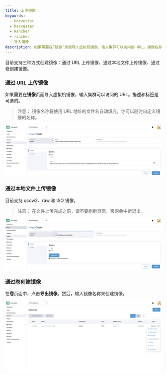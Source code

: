 ```yaml
---
title: 上传镜像
keywords:
  - Harvester
  - harvester
  - Rancher
  - rancher
  - 导入镜像
description: 如果需要在“镜像”页面导入虚拟机镜像，输入集群可以访问的 URL。镜像名称将使用 URL 地址的文件名自动填充。你可以随时在需要时对其进行自定义。
---
```


目前支持三种方式创建镜像：通过 URL 上传镜像、通过本地文件上传镜像、通过卷创建镜像。

### 通过 URL 上传镜像

如果需要在**镜像**页面导入虚拟机镜像，输入集群可以访问的 URL。描述和标签是可选的。

> 注意：
> 镜像名称将使用 URL 地址的文件名自动填充。你可以随时自定义镜像的名称。

![](../assets/upload-image.png)

### 通过本地文件上传镜像

目前支持 qcow2、raw 和 ISO 镜像。

> 注意：
> 在文件上传完成之前，请不要刷新页面，否则会中断退出。

![](../assets/upload-image-local.png)


### 通过卷创建镜像

在**卷**页面中，点击**导出镜像**。然后，输入镜像名称来创建镜像。

![](../assets/export-image.png)
